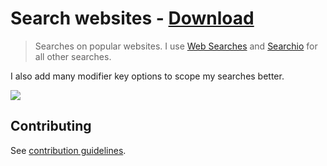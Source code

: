 # Search websites - [Download](https://github.com/nikitavoloboev/small-workflows/blob/master/search-websites/Search%20websites.alfredworkflow?raw=true)

> Searches on popular websites. I use [Web Searches](https://github.com/nikitavoloboev/alfred-web-searches) and [Searchio](https://github.com/deanishe/alfred-searchio) for all other searches.

I also add many modifier key options to scope my searches better.

![](https://i.imgur.com/ulb19tz.png)

## Contributing

See [contribution guidelines](../CONTRIBUTING.md#readme).
